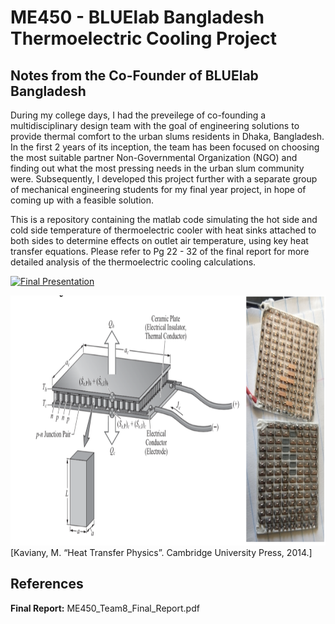 # ME450 - BLUElab Bangladesh Thermoelectric Cooling Project 

## Notes from the Co-Founder of BLUElab Bangladesh
During my college days, I had the preveilege of co-founding a multidisciplinary design team with the goal of engineering solutions to provide thermal comfort to the urban slums residents in Dhaka, Bangladesh. In the first 2 years of its inception, the team has been focused on choosing the most suitable partner Non-Governmental Organization (NGO) and finding out what the most pressing needs in the urban slum community were. Subsequently, I developed this project further with a separate group of mechanical engineering students for my final year project, in hope of coming up with a feasible solution. 

This is a repository containing the matlab code simulating the hot side and cold side temperature of thermoelectric cooler with heat sinks attached to both sides to determine effects on outlet air temperature, using key heat transfer equations. Please refer to Pg 22 - 32 of the final report for more detailed analysis of the thermoelectric cooling calculations. 

[![Final Presentation](https://img.youtube.com/watch?v=2auO7Q0tacs/maxresdefault.jpg)](https://www.youtube.com/watch?v=2auO7Q0tacs)


<img src="images/peltier_chip_diagram.png" width="900" height="400" />
[Kaviany, M. “Heat Transfer Physics”. Cambridge University Press, 2014.]




## References
**Final Report:** ME450_Team8_Final_Report.pdf

